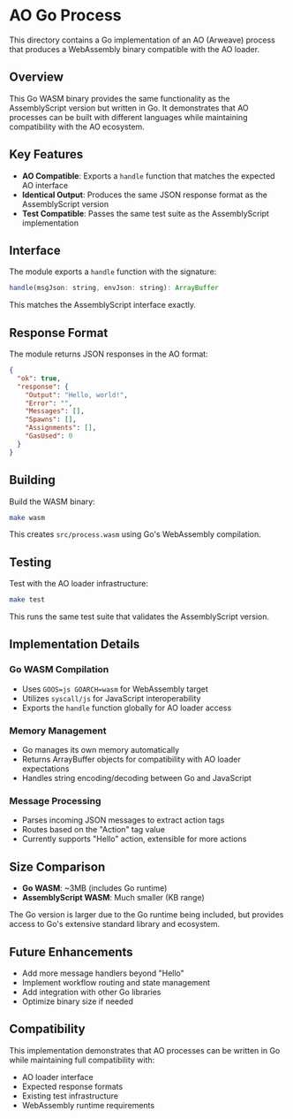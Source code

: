 # AO Go Process

This directory contains a Go implementation of an AO (Arweave) process that produces a WebAssembly binary compatible with the AO loader.

## Overview

This Go WASM binary provides the same functionality as the AssemblyScript version but written in Go. It demonstrates that AO processes can be built with different languages while maintaining compatibility with the AO ecosystem.

## Key Features

- **AO Compatible**: Exports a `handle` function that matches the expected AO interface
- **Identical Output**: Produces the same JSON response format as the AssemblyScript version
- **Test Compatible**: Passes the same test suite as the AssemblyScript implementation

## Interface

The module exports a `handle` function with the signature:

```javascript
handle(msgJson: string, envJson: string): ArrayBuffer
```

This matches the AssemblyScript interface exactly.

## Response Format

The module returns JSON responses in the AO format:

```json
{
  "ok": true,
  "response": {
    "Output": "Hello, world!",
    "Error": "",
    "Messages": [],
    "Spawns": [],
    "Assignments": [],
    "GasUsed": 0
  }
}
```

## Building

Build the WASM binary:

```bash
make wasm
```

This creates `src/process.wasm` using Go's WebAssembly compilation.

## Testing

Test with the AO loader infrastructure:

```bash
make test
```

This runs the same test suite that validates the AssemblyScript version.

## Implementation Details

### Go WASM Compilation

- Uses `GOOS=js GOARCH=wasm` for WebAssembly target
- Utilizes `syscall/js` for JavaScript interoperability
- Exports the `handle` function globally for AO loader access

### Memory Management

- Go manages its own memory automatically
- Returns ArrayBuffer objects for compatibility with AO loader expectations
- Handles string encoding/decoding between Go and JavaScript

### Message Processing

- Parses incoming JSON messages to extract action tags
- Routes based on the "Action" tag value
- Currently supports "Hello" action, extensible for more actions

## Size Comparison

- **Go WASM**: ~3MB (includes Go runtime)
- **AssemblyScript WASM**: Much smaller (KB range)

The Go version is larger due to the Go runtime being included, but provides access to Go's extensive standard library and ecosystem.

## Future Enhancements

- Add more message handlers beyond "Hello"
- Implement workflow routing and state management
- Add integration with other Go libraries
- Optimize binary size if needed

## Compatibility

This implementation demonstrates that AO processes can be written in Go while maintaining full compatibility with:

- AO loader interface
- Expected response formats
- Existing test infrastructure
- WebAssembly runtime requirements
